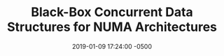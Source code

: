 ---
layout: paper-summary
title:  "Black-Box Concurrent Data Structures for NUMA Architectures"
date:   2019-01-09 17:24:00 -0500
categories: paper
paper_title: "Black-Box Concurrent Data Structures for NUMA Architectures"
paper_link: https://dl.acm.org/citation.cfm?id=3037721
paper_keyword: NUMA; Concurrent Data Structure
paper_year: ASPLOS 2017
rw_set: 
htm_cd: 
htm_cr: 
version_mgmt: 
---